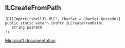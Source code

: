 ## ILCreateFromPath

```
[DllImport("shell32.dll", CharSet = CharSet.Unicode)]
public static extern IntPtr ILCreateFromPath(
   string pszPath
);
```

[Microsoft documentation](TODO)
